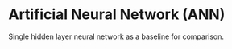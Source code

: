 # Artificial Neural Network (ANN)

Single hidden layer neural network as a baseline for comparison.
